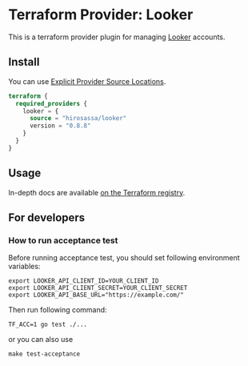 # Terraform Provider: Looker

This is a terraform provider plugin for managing [Looker](https://www.looker.com/) accounts.

## Install

You can use [Explicit Provider Source Locations](https://www.terraform.io/upgrade-guides/0-13.html#explicit-provider-source-locations).

```terraform
terraform {
  required_providers {
    looker = {
      source = "hirosassa/looker"
      version = "0.8.8"
    }
  }
}
```

## Usage

In-depth docs are available [on the Terraform registry](https://registry.terraform.io/providers/hirosassa/looker/latest).


## For developers

### How to run acceptance test

Before running acceptance test, you should set following environment variables:

```shell
export LOOKER_API_CLIENT_ID=YOUR_CLIENT_ID
export LOOKER_API_CLIENT_SECRET=YOUR_CLIENT_SECRET
export LOOKER_API_BASE_URL="https://example.com/"
```

Then run following command:

```shell
TF_ACC=1 go test ./...
```

or you can also use

```shell
make test-acceptance
```
